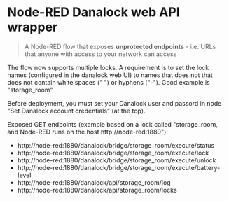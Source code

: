 # Node-RED Danalock web API wrapper

>A Node-RED flow that exposes **unprotected endpoints** - i.e. URLs that anyone with access to your network can access

The flow now supports multiple locks. A requirement is to set the lock names (configured in the danalock web UI) to names that does not that does not contain white spaces (" ") or hyphens ("-"). Good example is "storage_room"

Before deployment, you must set your Danalock user and passord in node "Set Danalock account credentials" (at the top).

Exposed GET endpoints (example based on a lock called "storage_room, and Node-RED runs on the host http://node-red:1880"):
- http://node-red:1880/danalock/bridge/storage_room/execute/status
- http://node-red:1880/danalock/bridge/storage_room/execute/lock
- http://node-red:1880/danalock/bridge/storage_room/execute/unlock
- http://node-red:1880/danalock/bridge/storage_room/execute/battery-level
- http://node-red:1880/danalock/api/storage_room/log
- http://node-red:1880/danalock/api/storage_room/locks
